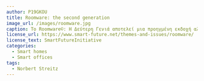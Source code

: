 ```yaml
---
author: P19GKOU
title: Roomware: the second generation
image_url: /images/roomware.jpg
caption: Το Roomware©: Η Δεύτερη Γενιά αποτελεί μια προηγμένη εκδοχή αλληλεπιδραστικών, νοημονικών περιβαλλόντων σχεδιασμένων για να ενισχύσει την αλληλεπίδραση ανθρώπου-υπολογιστή εντός φυσικών χώρων. Βασίζεται στην έννοια του Roomware, η οποία αναφέρεται σε μια κατηγορία εκτεταμένων τεχνολογιών υπολογιστών που δημιουργούν ανταποκριτικά περιβάλλοντα.
license_url: https://www.smart-future.net/themes-and-issues/roomware/
license_text: SmartFutureInitiative
categories:
  - Smart homes
  - Smart offices
tags:
  - Norbert Streitz
---
```

